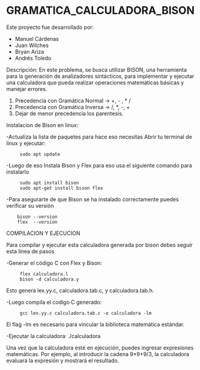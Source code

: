 # GRAMATICA_CALCULADORA_BISON

Este proyecto fue desarrollado por:

- Manuel Cárdenas
- Juan Wilches
- Bryan Ariza
- Andrés Toledo


 
Descripción: En este problema, se busca utilizar BISON, una herramienta para la generación de analizadores sintácticos, para implementar y ejecutar una calculadora que pueda realizar operaciones matemáticas básicas y manejar errores.
1. Precedencia con Gramática Normal -> +, - , * /
2. Precedencia con Gramática Inversa -> /, *, -, +
3. Dejar de menor precedencia los parentesis.

Instalacion de Bison en linux:

-Actualiza la lista de paquetes para hace eso necesitas Abrir tu terminal de linux y ejecutar:

         sudo apt update
         
-Luego de eso Instala Bison y Flex para eso usa el siguiente comando para instalarlo 

         sudo apt install bison
         sudo apt-get install bison flex
         
-Para asegurarte de que Bison se ha instalado correctamente puedes verificar su versión
                
        bison --version
        flex  --version

COMPILACION Y EJECUCION

Para compilar y ejecutar esta calculadora generada por bison debes seguir esta linea de pasos

-Generar el código C con Flex y Bison:

         flex calculadora.l
         bison -d calculadora.y

Esto genera lex.yy.c, calculadora.tab.c, y calculadora.tab.h.

-Luego compila el codigo C generado:

         gcc lex.yy.c calculadora.tab.c -o calculadora -lm
El flag -lm es necesario para vincular la biblioteca matemática estándar.

-Ejecutar la calculadora:
             ./calculadora 

Una vez que la calculadora esté en ejecución, puedes ingresar expresiones matemáticas. Por ejemplo, al introducir la cadena 9*9+9/3, la calculadora evaluará la expresión y mostrará el resultado.


